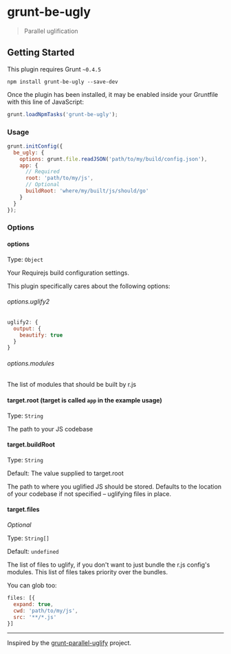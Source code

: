 # grunt-be-ugly

> Parallel uglification

## Getting Started
This plugin requires Grunt `~0.4.5`

```shell
npm install grunt-be-ugly --save-dev
```

Once the plugin has been installed, it may be enabled inside your Gruntfile with this line of JavaScript:

```js
grunt.loadNpmTasks('grunt-be-ugly');
```

### Usage

```js
grunt.initConfig({
  be_ugly: {
    options: grunt.file.readJSON('path/to/my/build/config.json'),
    app: {
      // Required
      root: 'path/to/my/js',
      // Optional
      buildRoot: 'where/my/built/js/should/go'
    }
  }
});
```

### Options

#### options
Type: `Object`

Your Requirejs build configuration settings.

This plugin specifically cares about the following options:

###### options.uglify2

```js
uglify2: {
  output: {
    beautify: true
  }
}
```

###### options.modules

The list of modules that should be built by r.js

#### target.root (target is called `app` in the example usage)
Type: `String`

The path to your JS codebase

#### target.buildRoot
Type: `String`

Default: The value supplied to target.root

The path to where you uglified JS should be stored. Defaults
to the location of your codebase if not specified – uglifying files in place.

#### target.files
*Optional*

Type: `String[]`

Default: `undefined`

The list of files to uglify, if you don't want to just bundle the r.js config's modules.
This list of files takes priority over the bundles.

You can glob too:

```js
files: [{
  expand: true,
  cwd: 'path/to/my/js',
  src: '**/*.js'
}]
```

---

Inspired by the [grunt-parallel-uglify](https://github.com/magicsky/grunt-uglify-parallel) project.
